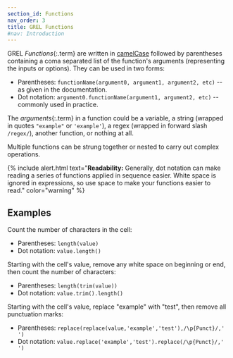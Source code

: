 ```yaml
---
section_id: Functions
nav_order: 3
title: GREL Functions
#nav: Introduction
---
```


GREL *Functions*{:.term} are written in [camelCase](https://en.wikipedia.org/wiki/Camel_case) followed by parentheses containing a coma separated list of the function's arguments (representing the inputs or options).
They can be used in two forms:

- Parentheses: `functionName(argument0, argument1, argument2, etc)` -- as given in the documentation.
- Dot notation: `argument0.functionName(argument1, argument2, etc)` -- commonly used in practice.

The *arguments*{:.term} in a function could be a variable, a string (wrapped in quotes `"example"` or `'example'`), a regex (wrapped in forward slash `/regex/`), another function, or nothing at all.

Multiple functions can be strung together or nested to carry out complex operations.

{% include alert.html text="**Readability:** Generally, dot notation can make reading a series of functions applied in sequence easier. White space is ignored in expressions, so use space to make your functions easier to read." color="warning" %}

## Examples

Count the number of characters in the cell:

- Parentheses: `length(value)`
- Dot notation: `value.length()`

Starting with the cell's value, remove any white space on beginning or end, then count the number of characters:

- Parentheses: `length(trim(value))`
- Dot notation: `value.trim().length()`

Starting with the cell's value, replace "example" with "test", then remove all punctuation marks:

- Parentheses: `replace(replace(value,'example','test'),/\p{Punct}/,' ')`
- Dot notation: `value.replace('example','test').replace(/\p{Punct}/,' ')`
